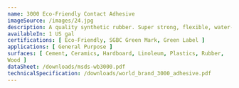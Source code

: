 ```yaml
---
name: 3000 Eco-Friendly Contact Adhesive
imageSource: /images/24.jpg
description: A quality synthetic rubber. Super strong, flexible, water-proof and chemical resistant. Will bond to natural surfaces like wood and rubber. Will also adhere to artificial leathers, rubberized fabrics, glassy metals, ceramics, hardboards, linoleum, rigid plastics & concrete.
availableIn: 1 US gal
certifications: [ Eco-Friendly, SGBC Green Mark, Green Label ]
applications: [ General Purpose ]
surfaces: [ Cement, Ceramics, Hardboard, Linoleum, Plastics, Rubber,
Wood ]
dataSheet: /downloads/msds-wb3000.pdf
technicalSpecification: /downloads/world_brand_3000_adhesive.pdf
---
```

